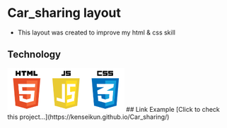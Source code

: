 # Car_sharing layout

* This layout was created to improve my html & css skill

## Technology
<img src="images/jsTech.png" height="100">
## Link Example
[Click to check this project...](https://kenseikun.github.io/Car_sharing/)
